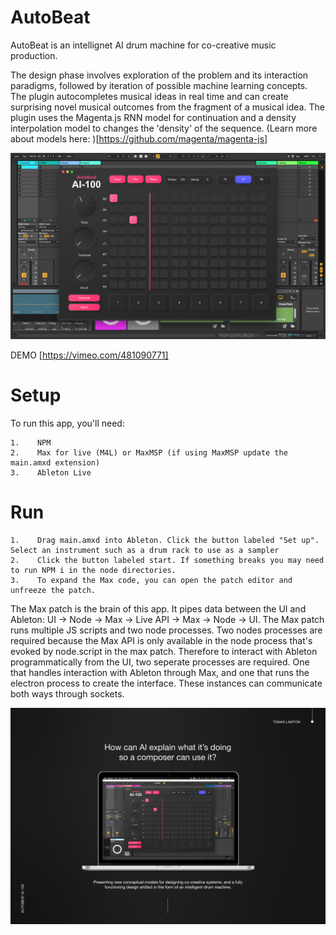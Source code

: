 # AutoBeat
AutoBeat is an intellignet AI drum machine for co-creative music production. 

The design phase involves exploration of the problem and its interaction paradigms, followed by iteration of possible machine learning concepts. The plugin autocompletes musical ideas in real time and can create surprising novel musical outcomes from the fragment of a musical idea. The plugin uses the Magenta.js RNN model for continuation and a density interpolation model to changes the 'density' of the sequence. (Learn more about models here: )[https://github.com/magenta/magenta-js]

![Screentshot](Screenshot.png)

DEMO [https://vimeo.com/481090771]

# Setup

To run this app, you'll need:
```
1.    NPM
2.    Max for live (M4L) or MaxMSP (if using MaxMSP update the main.amxd extension)
3.    Ableton Live
```

# Run
```
1.    Drag main.amxd into Ableton. Click the button labeled "Set up". Select an instrument such as a drum rack to use as a sampler
2.    Click the button labeled start. If something breaks you may need to run NPM i in the node directories. 
3.    To expand the Max code, you can open the patch editor and unfreeze the patch. 
```

The Max patch is the brain of this app. It pipes data between the UI and Ableton: UI -> Node -> Max -> Live API -> Max -> Node -> UI. The Max patch runs multiple JS scripts and two node processes. Two nodes processes are required because the Max API is only available in the node process that's evoked by node.script in the max patch. Therefore to interact with Ableton programmatically from the UI, two seperate processes are required. One that handles interaction with Ableton through Max, and one that runs the electron process to create the interface. These instances can communicate both ways through sockets.

![AUTOBEAT IMAGE](AutobeatImage.png)
